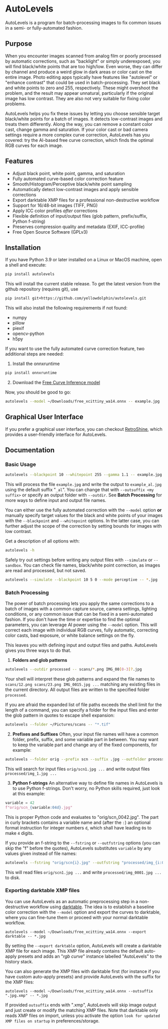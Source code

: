 # AutoLevels

AutoLevels is a program for batch-processing images to fix common issues in a semi- or fully-automated fashion.

## Purpose

When you encounter images scanned from analog film or poorly processed by automatic corrections, such as "backlight" or simply underexposed, you will find black/white points that are too high/low. Even worse, they can differ by channel and produce a weird glow in dark areas or color cast on the entire image. Photo editing apps typically have features like "autolevel" or "enhance contrast" that could be used in batch-processing. They set black and white points to zero and 255, respectively. These might overshoot the problem, and the result may appear unnatural, particularly if the original image has low contrast. They are also not very suitable for fixing color problems.

AutoLevels helps you fix these issues by letting you choose sensible target black/white points for a batch of images. It detects low-contrast images and treats them differently. Along the way, you can remove a constant color cast, change gamma and saturation. If your color cast or bad camera settings require a more complex curve correction, AutoLevels has you covered: try the AI-based free curve correction, which finds the optimal RGB curves for each image.

## Features

- Adjust black point, white point, gamma, and saturation
- Fully automated curve-based color correction feature
- Smooth/Histogram/Perceptive black/white point sampling
- Automatically detect low-contrast images and apply sensible corrections
- Export darktable XMP files for a professional non-destructive workflow
- Support for 16/48-bit images (TIFF, PNG)
- Apply ICC color profiles *after* corrections
- Flexible definition of input/output files (glob pattern, prefix/suffix, Python f-string)
- Preserves compression quality and metadata (EXIF, ICC-profile)
- Free Open Source Software (GPLv3)

## Installation

If you have Python 3.9 or later installed on a Linux or MacOS machine, open a shell and execute:

```bash
pip install autolevels
```

This will install the current stable release. To get the latest version from the github repository (requires git), use

```bash
pip install git+https://github.com/yellowdolphin/autolevels.git
```

This will also install the following requirements if not found:
- numpy
- pillow
- piexif
- opencv-python
- h5py

If you want to use the fully automated curve correction feature, two additional steps are needed:

1. Install the onnxruntime
```bash
pip install onnxruntime
```
2. Download the [Free Curve Inference model](https://retroshine.eu/download/free_xcittiny_wa14.onnx)

Now, you should be good to go:
```bash
autolevels --model ~/Downloads/free_xcittiny_wa14.onnx -- example.jpg
```

## Graphical User Interface

If you prefer a graphical user interface, you can checkout [RetroShine](https://retroshine.eu), which provides a user-friendly interface for AutoLevels.

## Documentation

### Basic Usage

```bash
autolevels --blackpoint 10 --whitepoint 255 --gamma 1.1 -- example.jpg
```

This will process the file `example.jpg` and write the output to `example_al.jpg` using the default suffix "`_al`". You can change that with `--outsuffix <my suffix>` or specify an output folder with `--outdir`. See **Batch Processing** for more ways to define input and output file names. 

You can either use the fully automated correction with the `--model` option **or** manually specify target values for the black and white points of your images with the `--blackpoint` and `--whitepoint` options. In the latter case, you can further adjust the scope of the correction by setting bounds for images with low contrast. 

Get a description of all options with:

```bash
autolevels -h
```

Safely try out settings before writing any output files with `--simulate` or `--sandbox`. You can check file names, black/white point correction, as images are read and processed, but not saved.
```bash
autolevels --simulate --blackpoint 10 5 0 --mode perceptive -- *.jpg
```

### Batch Processing

The power of batch processing lets you apply the same corrections to a batch of images with a common capture source, camera settings, lighting conditions, or any common issue that can be fixed in a semi-automated fashion. If you don't have the time or expertise to find the optimal parameters, you can leverage AI power using the `--model` option. This will correct each image with individual RGB curves, fully automatic, correcting color casts, bad exposure, or white balance settings on the fly.

This leaves you with defining input and output files and paths. AutoLevels gives you three ways to do that.

1. **Folders and glob patterns**
```bash
autolevels --outdir processed -- scans/*.png IMG_00[0-3]?.jpg
```
Your shell will interpret these glob patterns and expand the file names to `scans/12.png scans/23.png IMG_0015.jpg ...` matching any existing files in the current directory. All output files are written to the specified folder `processed`.

If you are afraid the expanded list of file paths exceeds the shell limit for the length of a command, you can specify a folder for the input files and enter the glob pattern in quotes to escape shell expansion:
```bash
autolevels --folder ~/Pictures/scans -- "*.tif"
```

2. **Prefixes and Suffixes**
Often, your input file names will have a common folder, prefix, suffix, and some variable part in between. You may want to keep the variable part and change any of the fixed components, for example:
```bash
autolevels --folder orig --prefix scn --suffix .jpg --outfolder processed --outprefix img_ --outsuffix .jpg -- 1 2 3 4
```
This will search for input files `orig/scn1.jpg ...` and write output files `processed/img_1.jpg ...`

3. **Python f-strings**
An alternative way to define file names in AutoLevels is to use Python f-strings. Don't worry, no Python skills required, just look at this example:
```python
variable = 42
f"orig/scn_{variable:04d}.jpg"
```
This is proper Python code and evaluates to "orig/scn_0042.jpg". The part in curly brackets contains a variable name and (after the `:`) an optional format instruction for integer numbers `d`, which shall have leading `0`s to make `4` digits.

If you provide an f-string to the `--fstring` or `--outfstring` options (you can skip the "f" before the quotes), AutoLevels substitutes `variable` by any values given instead of file names:
```bash
autolevels --fstring "orig/scn{i}.jpg" --outfstring "processed/img_{i:04d}.jpg" -- 1 2 3
```
This will read files `orig/scn1.jpg ...` and write `processed/img_0001.jpg ...` to disk.

### Exporting darktable XMP files

You can use AutoLevels as an automatic preprocessing step in a non-destructive workflow using [darktable](https://www.darktable.org). The idea is to establish a baseline color correction with the `--model` option and export the curves to darktable, where you can fine-tune them or proceed with your normal darktable workflow.

```
autolevels --model ~/Downloads/free_xcittiny_wa14.onnx --export darktable -- *.jpg
```

By setting the `--export darktable` option, AutoLevels will create a darktable XMP file for each image. This XMP file already contains the default auto-apply presets and adds an "*rgb curve*" instance labelled "AutoLevels" to the history stack.

You can also generate the XMP files with darktable first (for instance if you have custom auto-apply presets) and provide AutoLevels with the suffix for the XMP files:

```
autolevels --model ~/Downloads/free_xcittiny_wa14.onnx --outsuffix ".jpg.xmp" -- *.jpg
```

If provided `outsuffix` ends with ".xmp", AutoLevels will skip image output and just create or modify the matching XMP files. Note that darktable only reads XMP files on import, unless you activate the option `look for updated XMP files on startup` in preferences/storage.